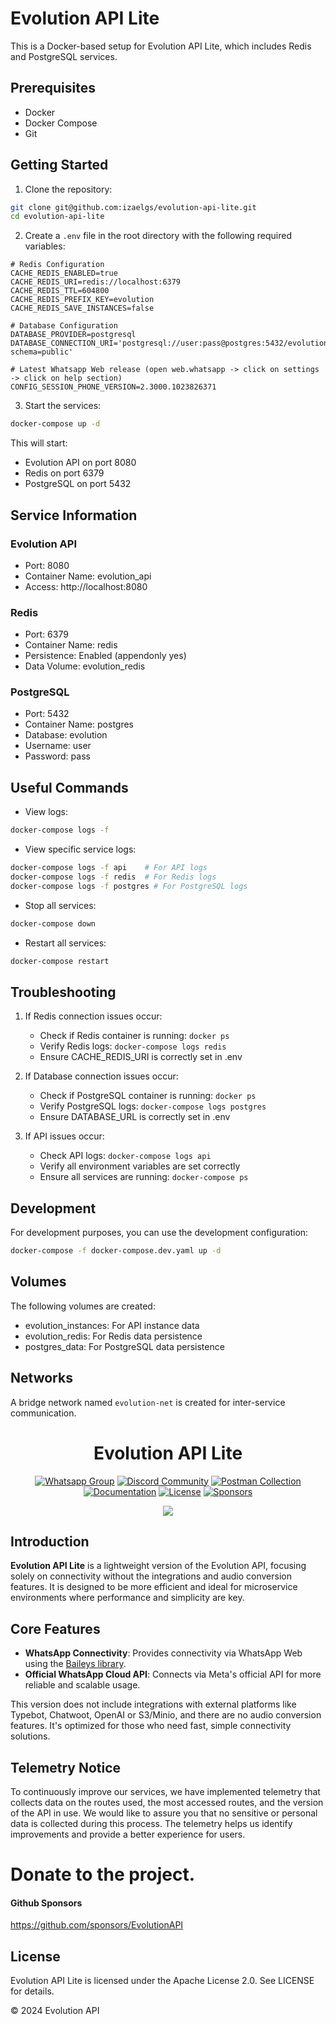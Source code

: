 # Evolution API Lite

This is a Docker-based setup for Evolution API Lite, which includes Redis and PostgreSQL services.

## Prerequisites

- Docker
- Docker Compose
- Git

## Getting Started

1. Clone the repository:
```bash
git clone git@github.com:izaelgs/evolution-api-lite.git
cd evolution-api-lite
```

2. Create a `.env` file in the root directory with the following required variables:
```env
# Redis Configuration
CACHE_REDIS_ENABLED=true
CACHE_REDIS_URI=redis://localhost:6379
CACHE_REDIS_TTL=604800
CACHE_REDIS_PREFIX_KEY=evolution
CACHE_REDIS_SAVE_INSTANCES=false

# Database Configuration
DATABASE_PROVIDER=postgresql
DATABASE_CONNECTION_URI='postgresql://user:pass@postgres:5432/evolution?schema=public'

# Latest Whatsapp Web release (open web.whatsapp -> click on settings -> click on help section)
CONFIG_SESSION_PHONE_VERSION=2.3000.1023826371
```

3. Start the services:
```bash
docker-compose up -d
```

This will start:
- Evolution API on port 8080
- Redis on port 6379
- PostgreSQL on port 5432

## Service Information

### Evolution API
- Port: 8080
- Container Name: evolution_api
- Access: http://localhost:8080

### Redis
- Port: 6379
- Container Name: redis
- Persistence: Enabled (appendonly yes)
- Data Volume: evolution_redis

### PostgreSQL
- Port: 5432
- Container Name: postgres
- Database: evolution
- Username: user
- Password: pass

## Useful Commands

- View logs:
```bash
docker-compose logs -f
```

- View specific service logs:
```bash
docker-compose logs -f api    # For API logs
docker-compose logs -f redis  # For Redis logs
docker-compose logs -f postgres # For PostgreSQL logs
```

- Stop all services:
```bash
docker-compose down
```

- Restart all services:
```bash
docker-compose restart
```

## Troubleshooting

1. If Redis connection issues occur:
   - Check if Redis container is running: `docker ps`
   - Verify Redis logs: `docker-compose logs redis`
   - Ensure CACHE_REDIS_URI is correctly set in .env

2. If Database connection issues occur:
   - Check if PostgreSQL container is running: `docker ps`
   - Verify PostgreSQL logs: `docker-compose logs postgres`
   - Ensure DATABASE_URL is correctly set in .env

3. If API issues occur:
   - Check API logs: `docker-compose logs api`
   - Verify all environment variables are set correctly
   - Ensure all services are running: `docker-compose ps`

## Development

For development purposes, you can use the development configuration:
```bash
docker-compose -f docker-compose.dev.yaml up -d
```

## Volumes

The following volumes are created:
- evolution_instances: For API instance data
- evolution_redis: For Redis data persistence
- postgres_data: For PostgreSQL data persistence

## Networks

A bridge network named `evolution-net` is created for inter-service communication.

<h1 align="center">Evolution API Lite</h1>

<div align="center">

[![Whatsapp Group](https://img.shields.io/badge/Group-WhatsApp-%2322BC18)](https://evolution-api.com/whatsapp)
[![Discord Community](https://img.shields.io/badge/Discord-Community-blue)](https://evolution-api.com/discord)
[![Postman Collection](https://img.shields.io/badge/Postman-Collection-orange)](https://evolution-api.com/postman) 
[![Documentation](https://img.shields.io/badge/Documentation-Official-green)](https://doc.evolution-api.com)
[![License](https://img.shields.io/badge/license-Apache--2.0-blue)](./LICENSE)
[![Sponsors](https://img.shields.io/badge/Github-sponsor-orange)](https://github.com/sponsors/EvolutionAPI)

</div>
  
<div align="center"><img src="./public/images/cover.png"></div>

## Introduction

**Evolution API Lite** is a lightweight version of the Evolution API, focusing solely on connectivity without the integrations and audio conversion features. It is designed to be more efficient and ideal for microservice environments where performance and simplicity are key.

## Core Features

- **WhatsApp Connectivity**: Provides connectivity via WhatsApp Web using the [Baileys library](https://github.com/WhiskeySockets/Baileys).
- **Official WhatsApp Cloud API**: Connects via Meta's official API for more reliable and scalable usage.

This version does not include integrations with external platforms like Typebot, Chatwoot, OpenAI or S3/Minio, and there are no audio conversion features. It's optimized for those who need fast, simple connectivity solutions.

## Telemetry Notice

To continuously improve our services, we have implemented telemetry that collects data on the routes used, the most accessed routes, and the version of the API in use. We would like to assure you that no sensitive or personal data is collected during this process. The telemetry helps us identify improvements and provide a better experience for users.

# Donate to the project.

#### Github Sponsors

https://github.com/sponsors/EvolutionAPI

## License

Evolution API Lite is licensed under the Apache License 2.0. See LICENSE for details.

© 2024 Evolution API